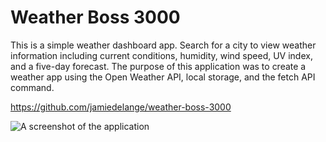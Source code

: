 # Weather Boss 3000

This is a simple weather dashboard app. Search for a city to view weather information including current conditions, humidity, wind speed, UV index, and a five-day forecast. The purpose of this application was to create a weather app using the Open Weather API, local storage, and the fetch API command.

https://github.com/jamiedelange/weather-boss-3000

![A screenshot of the application](https://dev-to-uploads.s3.amazonaws.com/i/3gt07z8mqukvistrmx0i.png)
